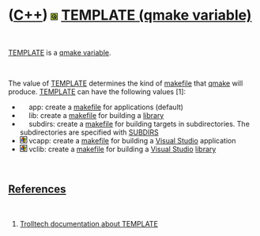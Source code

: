 
 

 

 

 

 

([C++](Cpp.md)) ![Qt](PicQt.png) [TEMPLATE (qmake variable)](CppQmakeTemplate.md)
===================================================================================

 

[TEMPLATE](CppQmakeTemplate.md) is a [qmake
variable](CppQmakeVariable.md).

 

The value of [TEMPLATE](CppQmakeTemplate.md) determines the kind of
[makefile](CppMakefile.md) that [qmake](CppQmake.md) will produce.
[TEMPLATE](CppQmakeTemplate.md) can have the following values \[1\]:

-   ![ ](PicSpacer.png) app: create a [makefile](CppMakefile.md) for
    applications (default)
-   ![ ](PicSpacer.png) lib: create a [makefile](CppMakefile.md) for
    building a [library](CppLibrary.md)
-   ![ ](PicSpacer.png) subdirs: create a [makefile](CppMakefile.md)
    for building targets in subdirectories. The subdirectories are
    specified with [SUBDIRS](CppQmakeSubdirs.md)
-   ![Windows](PicWindows.png) vcapp: create a
    [makefile](CppMakefile.md) for building a [Visual
    Studio](CppVisualStudio.md) application
-   ![Windows](PicWindows.png) vclib: create a
    [makefile](CppMakefile.md) for building a [Visual
    Studio](CppVisualStudio.md) [library](CppLibrary.md)

 

[References](CppReferences.md)
-------------------------------

 

1.  [Trolltech documentation about
    TEMPLATE](http://docs.huihoo.com/qt/4.2/qmake-variable-reference.html#template)

 

 

 

 

 

 

